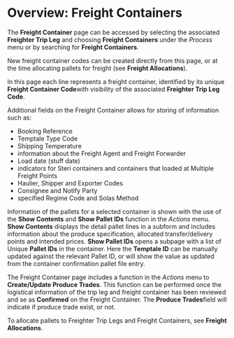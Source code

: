 # Overview: Freight Containers

The **Freight Container** page can be accessed by selecting the associated **Freighter Trip Leg** and choosing **Freight Containers** under the *Process* menu or by searching for **Freight Containers**.

New freight container codes can be created directly from this page, or at the time allocating pallets for freight (see **Freight Allocations**).

In this page each line represents a freight container, identified by its unique **Freight Container Code**with visibility of the associated **Freighter Trip Leg Code**.

Additional fields on the Freight Container allows for storing of information such as:  
- Booking Reference  
- Temptale Type Code  
- Shipping Temperature  
- information about the Freight Agent and Freight Forwarder
- Load date (stuff date)  
- indicators for Steri containers and containers that loaded at Multiple Freight Points  
- Haulier, Shipper and Exporter Codes  
- Consignee and Notify Party  
- specified Regime Code and Solas Method

Information of the pallets for a selected container is shown with the use of the **Show Contents** and **Show Pallet IDs** function in the *Actions* menu. **Show Contents** displays the detail pallet lines in a subform and includes information about the produce specification, allocated transfer/delivery points and intended prices. **Show Pallet IDs** opens a subpage with a list of Unique **Pallet IDs** in the container. Here the **Temptale ID** can be manually updated against the relevant Pallet ID, or will show the value as updated from the container confirmation pallet file entry.

The Freight Container page includes a function in the *Actions* menu to **Create/Update Produce Trades**. This function can be performed once the logistical information of the trip leg and freight container has been reviewed and se as **Confirmed** on the Freight Container. The **Produce Trades**field will indicate if produce trade exist, or not.

To allocate pallets to Freighter Trip Legs and Freight Containers, see **Freight Allocations**.
